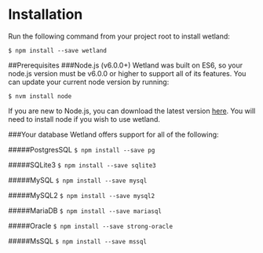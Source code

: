 # Installation
 Run the following command from your project root to install wetland:

`$ npm install --save wetland`

##Prerequisites
###Node.js (v6.0.0+)
 Wetland was built on ES6, so your node.js version must be v6.0.0 or higher to support all of its features. 
 You can update your current node version by running:

`$ nvm install node`

If you are new to Node.js, you can download the latest version [here](https://nodejs.org/en/download/current/). You will need to install node if you wish to use wetland.

###Your database
 Wetland offers support for all of the following:
 
 #####PostgresSQL
 `$ npm install --save pg`
 
 #####SQLite3
`$ npm install --save sqlite3`

 #####MySQL
 `$ npm install --save mysql`
 
 #####MySQL2
 `$ npm install --save mysql2`
 
 #####MariaDB
 `$ npm install --save mariasql`
 
 #####Oracle
 `$ npm install --save strong-oracle`
 
 #####MsSQL
 `$ npm install --save mssql`
